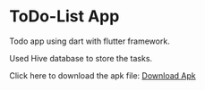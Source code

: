 <h1>ToDo-List App</h1>
 <p>Todo app using dart with flutter framework.</p>
 <p>Used Hive database to store the tasks.</p>

</div>
<p>Click here to download the apk file: <a href="https://drive.google.com/file/d/1rgsIoQ8u2Nt81Xg4Mm9AJV_tii2Oxz85/view?usp=sharing">Download Apk</a></p>
